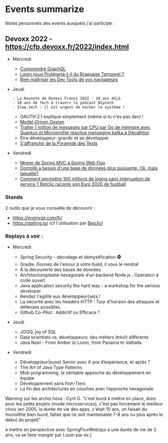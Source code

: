 # Events summarize

Notes personnels des events auxquels j'ai participé :

## Devoxx 2022 - https://cfp.devoxx.fr/2022/index.html
  - Mercredi
      - [Comprendre GraphQL](./devoxx2022/1-mercredi/graphql.md)
      - [Loom nous Protègera-t-il du Braquage Temporel ?](./devoxx2022/1-mercredi/loom.md)
      - [Bien maîtriser les Dev Tools de vos navigateurs](./devoxx2022/1-mercredi/dev-tools-chrome.md)
    
  - Jeudi
    ```
    - La Keynote de Devoxx France 2022 - 10 ans déjà
    - 10 ans de Tech à travers le podcast Niptech
    - Slow.tech : il est urgent de hacker le système !
    ```
    
    - OAUTH 2.1 expliqué simplement (même si tu n'es pas dev) !
    - [Model-Driven Design](./devoxx2022/2-jeudi/mdd.md)
    - [Traiter 1 million de messages par CPU par Go de mémoire avec Quarkus et Microprofile reactive messaging kafka à Décathlon](./devoxx2022/2-jeudi/qarkus-kafka-dkt.md)
    - Etre développeur: grandir et se développer
    - [S'affranchir de la Pyramide des Tests](./devoxx2022/2-jeudi/pyramid-tests-doctolib.md)
  
  - Vendredi
    - [Migrer de Spring MVC à Spring Web Flux](./devoxx2022/3-vendredi/spring-web-flux.md)
    - [Doctolib a besoin d'une base de données plus puissante. Ok, mais laquelle?](./devoxx2022/3-vendredi/doctolib-db.md)
    - [Comment permettre 100 millions de logins sans interruption de service ? Betclic raconte son Euro 2020 de football](./devoxx2022/3-vendredi/betclic-perfs-tests.md)

### Stands

2 outils que je vous conseille de découvrir :
- https://promyze.com/fr/
- https://gatling.io/ (cf l'utilisation par [Betclic](./devoxx2022/3-vendredi/betclic-perfs-tests.md))

### Replays à voir :

- Mercredi
  - Spring Security - décodage et démystification 🕵️
  - Gradle: Donnez de l’amour à votre build, il vous le rendra!
  - À la découverte des bases de données
  - Architecturoplastie hexagonale d’un backend Node.js : Opération à code ouvert
  - Java application security the hard way - a workshop for the serious developer
  - Rendez l'agilité aux développeur(se)s !
  - La sécurité avec les headers HTTP : Tour d’horizon des attaques et défenses possibles
  - Github Co-Pilot : Addictif ou Efficace ?

- Jeudi
  - JOOQ, joy of SQL
  - Data scientists vs. développeurs: des métiers (très!) différents
  - Java Next - From Amber to Loom, from Panama to Valhalla

- Vendredi
  - Développ(eur|euse) Senior avec 6 ans d’expérience, et après ?
  - The Art of Java Type Patterns
  - Mob programming, la véritable approche du développement en équipe
  - Développement sans fron-Tiers
  - La fin des architectures en couches avec l’approche hexagonale

Warning sur les archis hexa : Cyril G. "c'est lourd à mettre en place, donc pour les petits projets (mode microservices), c'est pas forcement le meilleur choix (en 2005, la durée de vie des apps, c'était 10 ans, on faisait du monolithe bien lourd, fallait que ce soit maintenable 7-8 ans ou plus après le debut du projet)"

à mettre en perspective avec SpringFluxWeb(qui a une durée de vie de 2 ans, va se faire manger par Loom par ex.)